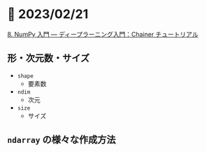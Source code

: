# 📝 2023/02/21

[8. NumPy 入門 — ディープラーニング入門：Chainer チュートリアル](https://tutorials.chainer.org/ja/08_Introduction_to_NumPy.html)

## 形・次元数・サイズ

- `shape`
    - 要素数
- `ndim`
    - 次元
- `size`
    - サイズ

## `ndarray` の様々な作成方法

